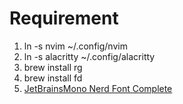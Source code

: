 # Requirement
1. ln -s nvim ~/.config/nvim
1. ln -s alacritty ~/.config/alacritty
1. brew install rg
1. brew install fd
1. [JetBrainsMono Nerd Font Complete](https://github.com/ryanoasis/nerd-fonts/tree/v2.2.1)
